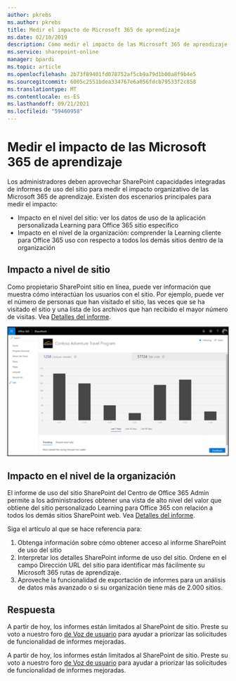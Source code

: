 ```yaml
---
author: pkrebs
ms.author: pkrebs
title: Medir el impacto de Microsoft 365 de aprendizaje
ms.date: 02/10/2019
description: Cómo medir el impacto de las Microsoft 365 de aprendizaje
ms.service: sharepoint-online
manager: bpardi
ms.topic: article
ms.openlocfilehash: 2b73f89401fd078752af5cb9a79d1b00a8f9b4e5
ms.sourcegitcommit: 6005c2551bdea334767e6a056fdcb79533f2c858
ms.translationtype: MT
ms.contentlocale: es-ES
ms.lasthandoff: 09/21/2021
ms.locfileid: "59460958"
---
```

# <a name="measuring-impact-of-microsoft-365-learning-pathways"></a>Medir el impacto de las Microsoft 365 de aprendizaje

Los administradores deben aprovechar SharePoint capacidades integradas de informes de uso del sitio para medir el impacto organizativo de las Microsoft 365 de aprendizaje. Existen dos escenarios principales para medir el impacto: 
- Impacto en el nivel del sitio: ver los datos de uso de la aplicación personalizada Learning para Office 365 sitio específico 
- Impacto en el nivel de la organización: comprender la Learning cliente para Office 365 uso con respecto a todos los demás sitios dentro de la organización

## <a name="site-level-impact"></a>Impacto a nivel de sitio

Como propietario SharePoint sitio en línea, puede ver información que muestra cómo interactúan los usuarios con el sitio. Por ejemplo, puede ver el número de personas que han visitado el sitio, las veces que se ha visitado el sitio y una lista de los archivos que han recibido el mayor número de visitas. Vea [Detalles del informe](https://support.office.com/article/view-usage-data-for-your-sharepoint-site-2fa8ddc2-c4b3-4268-8d26-a772dc55779e). 

![Informe de impacto de medida](media/cg-measureimpactreport.png)

## <a name="organization-level-impact"></a>Impacto en el nivel de la organización
El informe de uso del sitio SharePoint del Centro de Office 365 Admin permite a los administradores obtener una vista de alto nivel del valor que obtiene del sitio personalizado Learning para Office 365 con relación a todos los demás sitios SharePoint web. Vea [Detalles del informe](/microsoft-365/admin/activity-reports/sharepoint-site-usage-ww?view=o365-worldwide&preserve-view=true).
 
Siga el artículo al que se hace referencia para: 
1. Obtenga información sobre cómo obtener acceso al informe SharePoint de uso del sitio 
2. Interpretar los detalles SharePoint informe de uso del sitio. Ordene en el campo Dirección URL del sitio para identificar más fácilmente su Microsoft 365 rutas de aprendizaje. 
3. Aproveche la funcionalidad de exportación de informes para un análisis de datos más avanzado o si su organización tiene más de 2.000 sitios. 

## <a name="response"></a>Respuesta

A partir de hoy, los informes están limitados al SharePoint de sitio. Preste su voto a nuestro foro [de Voz de usuario](https://go.microsoft.com/fwlink/?linkid=2109552) para ayudar a priorizar las solicitudes de funcionalidad de informes mejoradas.   

A partir de hoy, los informes están limitados al SharePoint de sitio. Preste su voto a nuestro foro [de Voz de usuario](https://go.microsoft.com/fwlink/?linkid=2109552) para ayudar a priorizar las solicitudes de funcionalidad de informes mejoradas.
